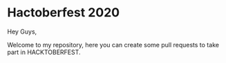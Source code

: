 # Hactoberfest 2020
Hey Guys,

Welcome to my repository, here you can create some pull requests to take part in HACKTOBERFEST.
